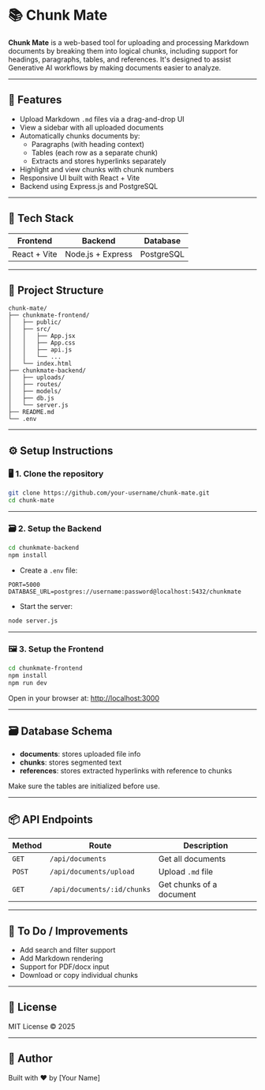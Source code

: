 # 📚 Chunk Mate

**Chunk Mate** is a web-based tool for uploading and processing Markdown documents by breaking them into logical chunks, including support for headings, paragraphs, tables, and references. It's designed to assist Generative AI workflows by making documents easier to analyze.

---

## 🚀 Features

- Upload Markdown `.md` files via a drag-and-drop UI
- View a sidebar with all uploaded documents
- Automatically chunks documents by:
  - Paragraphs (with heading context)
  - Tables (each row as a separate chunk)
  - Extracts and stores hyperlinks separately
- Highlight and view chunks with chunk numbers
- Responsive UI built with React + Vite
- Backend using Express.js and PostgreSQL

---

## 🧱 Tech Stack

| Frontend | Backend | Database |
|----------|---------|----------|
| React + Vite | Node.js + Express | PostgreSQL |

---

## 📁 Project Structure

```
chunk-mate/
├── chunkmate-frontend/
│   ├── public/
│   ├── src/
│   │   ├── App.jsx
│   │   ├── App.css
│   │   ├── api.js
│   │   └── ...
│   └── index.html
├── chunkmate-backend/
│   ├── uploads/
│   ├── routes/
│   ├── models/
│   ├── db.js
│   └── server.js
├── README.md
└── .env
```

---

## ⚙️ Setup Instructions

### 🖥️ 1. Clone the repository

```bash
git clone https://github.com/your-username/chunk-mate.git
cd chunk-mate
```

---

### 🗃️ 2. Setup the Backend

```bash
cd chunkmate-backend
npm install
```

- Create a `.env` file:

```env
PORT=5000
DATABASE_URL=postgres://username:password@localhost:5432/chunkmate
```

- Start the server:

```bash
node server.js
```

---

### 🖼️ 3. Setup the Frontend

```bash
cd chunkmate-frontend
npm install
npm run dev
```

Open in your browser at: [http://localhost:3000](http://localhost:3000)

---

## 🗃️ Database Schema

- **documents**: stores uploaded file info
- **chunks**: stores segmented text
- **references**: stores extracted hyperlinks with reference to chunks

Make sure the tables are initialized before use.

---

## 📦 API Endpoints

| Method | Route | Description |
|--------|-------|-------------|
| `GET`  | `/api/documents` | Get all documents |
| `POST` | `/api/documents/upload` | Upload `.md` file |
| `GET`  | `/api/documents/:id/chunks` | Get chunks of a document |

---

## 📝 To Do / Improvements

- Add search and filter support
- Add Markdown rendering
- Support for PDF/docx input
- Download or copy individual chunks

---

## 📃 License

MIT License © 2025

---

## 💬 Author

Built with ❤️ by [Your Name]
